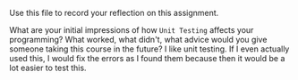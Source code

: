 Use this file to record your reflection on this assignment.

What are your initial impressions of how `Unit Testing` affects your programming?
What worked, what didn't, what advice would you give someone taking this course in the future?
I like unit testing. If I even actually used this, I would fix the errors as I found them because then it would be a lot easier to test this. 